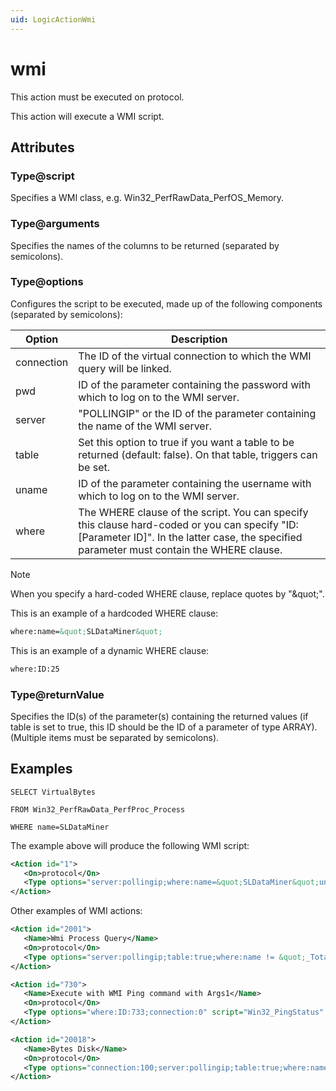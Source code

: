```yaml
---
uid: LogicActionWmi
---
```


# wmi

This action must be executed on protocol.

This action will execute a WMI script.

## Attributes

### Type@script

Specifies a WMI class, e.g. Win32_PerfRawData_PerfOS_Memory.

### Type@arguments

Specifies the names of the columns to be returned (separated by semicolons).

### Type@options

Configures the script to be executed, made up of the following components (separated by semicolons):

|Option|Description|
|--- |--- |
|connection|The ID of the virtual connection to which the WMI query will be linked.|
|pwd|ID of the parameter containing the password with which to log on to the WMI server.|
|server|"POLLINGIP" or the ID of the parameter containing the name of the WMI server.|
|table|Set this option to true if you want a table to be returned (default: false). On that table, triggers can be set.|
|uname|ID of the parameter containing the username with which to log on to the WMI server.|
|where|The WHERE clause of the script. You can specify this clause hard-coded or you can specify "ID:[Parameter ID]". In the latter case, the specified parameter must contain the WHERE clause.|

> [!NOTE]
> When you specify a hard-coded WHERE clause, replace quotes by "\&quot;".

This is an example of a hardcoded WHERE clause:

```xml
where:name=&quot;SLDataMiner&quot;
```

This is an example of a dynamic WHERE clause:

```xml
where:ID:25
```

### Type@returnValue

Specifies the ID(s) of the parameter(s) containing the returned values (if table is set to true, this ID should be the ID of a parameter of type ARRAY). (Multiple items must be separated by semicolons).

## Examples

```
SELECT VirtualBytes

FROM Win32_PerfRawData_PerfProc_Process

WHERE name=SLDataMiner
```

The example above will produce the following WMI script:

```xml
<Action id="1">
   <On>protocol</On>
   <Type options="server:pollingip;where:name=&quot;SLDataMiner&quot;uname:2;pwd:3" script="Win32_PerfRawData_PerfProc_Process" arguments="VirtualBytes" returnValue="410">wmi</Type>
</Action>
```

Other examples of WMI actions:

```xml
<Action id="2001">
   <Name>Wmi Process Query</Name>
   <On>protocol</On>
   <Type options="server:pollingip;table:true;where:name != &quot;_Total&quot; and name != &quot;Idle&quot;;uname:103;pwd:104" script="Win32_PerfRawData_PerfProc_Process" arguments="Name;IDProcess" returnValue="2000">wmi</Type>
</Action>
```

```xml
<Action id="730">
   <Name>Execute with WMI Ping command with Args1</Name>
   <On>protocol</On>
   <Type options="where:ID:733;connection:0" script="Win32_PingStatus" arguments="StatusCode;ResponseTime" returnValue="730;731">wmi</Type>
</Action>
```

```xml
<Action id="20018">
   <Name>Bytes Disk</Name>
   <On>protocol</On>
   <Type options="connection:100;server:pollingip;table:true;where:name != &quot;_Total&quot;;uname:21100;pwd:21102" script="Win32_PerfRawData_PerfDisk_LogicalDisk" arguments="name;DiskReadBytesPerSec;DiskWriteBytesPerSec;DiskBytesPerSec;Timestamp_Sys100NS;PercentDiskReadTime;PercentDiskWriteTime;PercentDiskTime;AvgDiskSecPerRead;AvgDiskSecPerWrite;AvgDiskSecPerTransfer;AvgDiskSecPerRead_Base;AvgDiskSecPerWrite_Base;AvgDiskSecPerTransfer_Base;Frequency_PerfTime" returnValue="20080">wmi</Type>
</Action>
```
